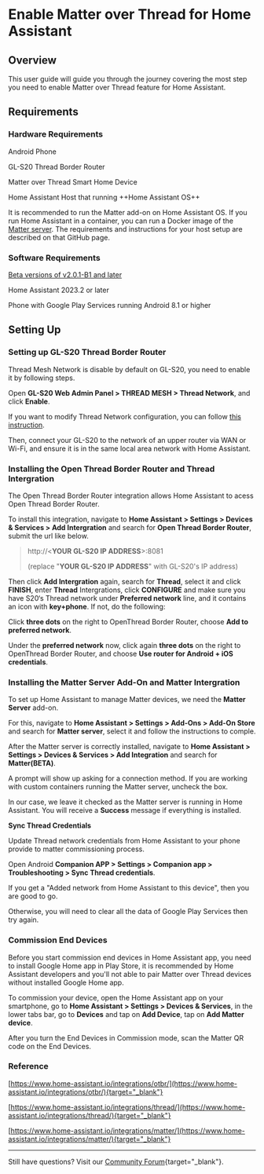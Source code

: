 # Enable Matter over Thread for Home Assistant

## Overview

This user guide will guide you through the journey covering the most step you need to enable Matter over Thread feature for Home Assistant.

## Requirements

### Hardware Requirements

Android Phone

GL-S20 Thread Border Router

Matter over Thread Smart Home Device

Home Assistant Host that running ++Home Assistant OS++

It is recommended to run the Matter add-on on Home Assistant OS. If you run Home Assistant in a container, you can run a Docker image of the [Matter server](https://github.com/home-assistant-libs/python-matter-server). The requirements and instructions for your host setup are described on that GitHub page.

### Software Requirements  

[Beta versions of v2.0.1-B1 and later](https://dl.gl-inet.com/iot/s20otbr/beta)

Home Assistant 2023.2 or later

Phone with Google Play Services running Android 8.1 or higher

## Setting Up

### Setting up GL-S20 Thread Border Router

Thread Mesh Network is disable by default on GL-S20, you need to enable it by following steps.

Open **GL-S20 Web Admin Panel > THREAD MESH > Thread Network**, and click **Enable**.

If you want to modify Thread Network configuration, you can follow [this instruction](https://docs.gl-inet.com/iot/en/thread_board_router/gl-s20/user_manual/#manual-setup).

Then, connect your GL-S20 to the network of an upper router via WAN or Wi-Fi, and ensure it is in the same local area network with Home Assistant.

### Installing the Open Thread Border Router and Thread Intergration

The Open Thread Border Router integration allows Home Assistant to acess Open Thread Border Router.

To install this integration, navigate to **Home Assistant > Settings > Devices & Services > Add Intergration** and search for **Open Thread Border Router**, submit the url like below.

> http://<**YOUR GL-S20 IP ADDRESS**>:8081
>
> (replace "**YOUR GL-S20 IP ADDRESS**" with GL-S20's IP address)

Then click **Add Intergration** again, search for **Thread**, select it and click **FINISH**, enter **Thread** Intergrations, click **CONFIGURE** and make sure you have S20‘s Thread network under **Preferred network** line, and it contains an icon with **key+phone**. If not, do the following:

Click **three dots** on the right to OpenThread Border Router, choose **Add to preferred network**.

Under the **preferred network** now, click again **three dots** on the right to OpenThread Border Router, and choose **Use router for Android + iOS credentials**.

### Installing the Matter Server Add-On and Matter Intergration

To set up Home Assistant to manage Matter devices, we need the **Matter Server** add-on.

For this, navigate to **Home Assistant > Settings > Add-Ons > Add-On Store** and search for **Matter server**, select it and follow the instructions to comple.

After the Matter server is correctly installed, navigate to **Home Assistant >** **Settings > Devices & Services > Add Integration** and search for **Matter(BETA)**.

A prompt will show up asking for a connection method. If you are working with custom containers running the Matter server, uncheck the box.

In our case, we leave it checked as the Matter server is running in Home Assistant. You will receive a **Success** message if everything is installed.

**Sync Thread Credentials**

Update Thread network credentials from Home Assistant to your phone provide to matter commissioning process.

Open Android **Companion APP > Settings > Companion app > Troubleshooting > Sync Thread credentials**.

If you get a "Added network from Home Assistant to this device", then you are good to go.

Otherwise, you will need to clear all the data of Google Play Services then try again.

### Commission End Devices

Before you start commission end devices in Home Assistant app, you need to install Google Home app in Play Store, it is recommended by Home Assistant developers and you'll not able to pair Matter over Thread devices without installed Google Home app.

To commission your device, open the Home Assistant app on your smartphone, go to **Home Assistant > Settings > Devices & Services**, in the lower tabs bar, go to **Devices** and tap on **Add Device**, tap on **Add Matter device**.

After you turn the End Devices in Commission mode, scan the Matter QR code on the End Devices. 

### Reference

[https://www.home-assistant.io/integrations/otbr/](https://www.home-assistant.io/integrations/otbr/){target="_blank"}

[https://www.home-assistant.io/integrations/thread/](https://www.home-assistant.io/integrations/thread/){target="_blank"}

[https://www.home-assistant.io/integrations/matter/](https://www.home-assistant.io/integrations/matter/){target="_blank"}

---

Still have questions? Visit our [Community Forum](https://forum.gl-inet.com){target="_blank"}.